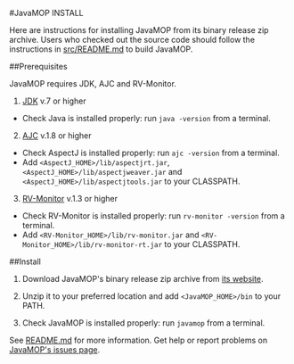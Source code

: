 #JavaMOP INSTALL

Here are instructions for installing JavaMOP from its binary release
zip archive. Users who checked out the source code should follow the
instructions in [src/README.md](src/README.md) to build JavaMOP.

##Prerequisites

JavaMOP requires JDK, AJC and RV-Monitor.

1. [JDK](http://www.oracle.com/technetwork/java/javase/downloads/index.html)
v.7 or higher
 * Check Java is installed properly: run `java -version` from a
  terminal.
2. [AJC](http://www.eclipse.org/aspectj/downloads.php)
v.1.8 or higher
 * Check AspectJ is installed properly: run `ajc -version` from a
   terminal.
 * Add `<AspectJ_HOME>/lib/aspectjrt.jar`,
   `<AspectJ_HOME>/lib/aspectjweaver.jar` and
   `<AspectJ_HOME>/lib/aspectjtools.jar` to your CLASSPATH.
3. [RV-Monitor](https://www.runtimeverification.com/monitor)
v.1.3 or higher
 * Check RV-Monitor is installed properly: run `rv-monitor -version` from a
   terminal.
 * Add `<RV-Monitor_HOME>/lib/rv-monitor.jar` and
 `<RV-Monitor_HOME>/lib/rv-monitor-rt.jar` to your CLASSPATH.

##Install

1. Download JavaMOP's binary release zip archive from
   [its website](http://fsl.cs.illinois.edu/index.php/JavaMOP4).

2. Unzip it to your preferred location and add
 `<JavaMOP_HOME>/bin` to your PATH.

3. Check JavaMOP is installed properly: run `javamop` from a
   terminal.

See [README.md](README.md) for more information.
Get help or report problems on
[JavaMOP's issues page](https://github.com/runtimeverification/javamop/issues).
